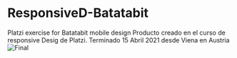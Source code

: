 # ResponsiveD-Batatabit
Platzi exercise for Batatabit mobile design
Producto creado en el curso de responsive Desig de Platzi. Terminado 15 Abril 2021 desde Viena en Austria
![Final](https://user-images.githubusercontent.com/77302939/114919539-a8a1f980-9e28-11eb-805e-5e1d51793690.png)
